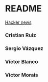 # README #
[Hacker news](https://stormy-coast-83975.herokuapp.com/)

### Cristian Ruiz ###
### Sergio Vázquez ###
### Víctor Blanco ###
### Víctor Morais ###
